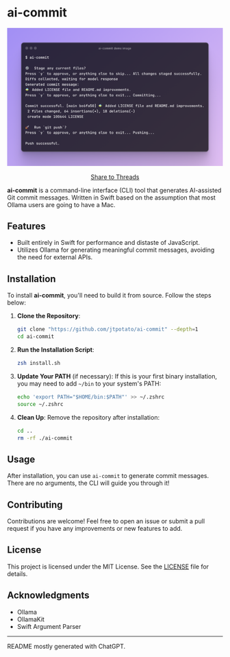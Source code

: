 # ai-commit

![Screenshot](assets/ai-commit-demo-image.png)

<a href="https://threads.net/intent/post?text=Use%20AI%20to%20generate%20commit%20messages%20with%20this%20privacy-focused%2C%20local-first%20tool!&url=https%3A%2F%2Fgithub.com%2Fjtpotato%2Fai-commit">
   <p align="center">
      Share to Threads
   </p>
</a>

**ai-commit** is a command-line interface (CLI) tool that generates AI-assisted Git commit messages. Written in Swift based on the assumption that most Ollama users are going to have a Mac.

## Features

- Built entirely in Swift for performance and distaste of JavaScript.
- Utilizes Ollama for generating meaningful commit messages, avoiding the need for external APIs.

## Installation

To install **ai-commit**, you'll need to build it from source. Follow the steps below:

1. **Clone the Repository**:

   ```sh
   git clone "https://github.com/jtpotato/ai-commit" --depth=1
   cd ai-commit
   ```

2. **Run the Installation Script**:

   ```sh
   zsh install.sh
   ```

3. **Update Your PATH** (if necessary):
   If this is your first binary installation, you may need to add `~/bin` to your system's PATH:

   ```sh
   echo 'export PATH="$HOME/bin:$PATH"' >> ~/.zshrc
   source ~/.zshrc
   ```

4. **Clean Up**:
   Remove the repository after installation:
   ```sh
   cd ..
   rm -rf ./ai-commit
   ```

## Usage

After installation, you can use `ai-commit` to generate commit messages. There are no arguments, the CLI will guide you through it!

## Contributing

Contributions are welcome! Feel free to open an issue or submit a pull request if you have any improvements or new features to add.

## License

This project is licensed under the MIT License. See the [LICENSE](LICENSE) file for details.

## Acknowledgments

- Ollama
- OllamaKit
- Swift Argument Parser

---

README mostly generated with ChatGPT.
